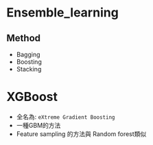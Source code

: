 # Ensemble_learning

## Method
* Bagging
* Boosting
* Stacking

# XGBoost
* 全名為: `eXtreme Gradient Boosting`
* 一種GBM的方法
* Feature sampling 的方法與 Random forest類似

